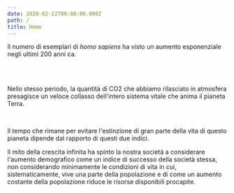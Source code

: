 ```yaml
---
date: 2020-02-22T00:00:00.000Z
path: /
title: Home
---
```


Il numero di esemplari di *homo sapiens* ha visto un aumento esponenziale negli ultimi 200 anni ca.

<world-population-counter></world-population-counter>

<graph-selector name="human-population-growth"></graph-selector>

<br />
<br />

Nello stesso periodo, la quantità di CO2 che abbiamo rilasciato in atmosfera presagisce un veloce collasso dell'intero sistema vitale che anima il pianeta Terra.

<co2-left-budget-counter></co2-left-budget-counter>

<graph-selector name="co2-levels"></graph-selector>

<br />

Il tempo che rimane per evitare l'estinzione di gran parte della vita di questo pianeta dipende dal rapporto di questi due indici.

Il mito della crescita infinita ha spinto la nostra società a considerare l'aumento demografico come un indice di successo della società stessa, non considerando minimamente le condizioni di vita in cui, sistematicamente, vive una parte della popolazione e di come un aumento costante della popolazione riduce le risorse disponibili procapite.
